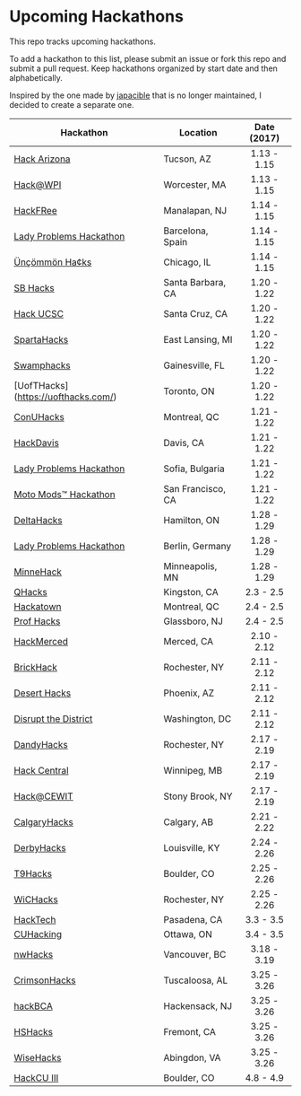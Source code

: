 Upcoming Hackathons
===================

This repo tracks upcoming hackathons.

To add a hackathon to this list, please submit an issue or fork this repo and submit a pull request. Keep hackathons organized by start date and then alphabetically.

Inspired by the one made by [japacible](https://github.com/japacible/Hackathon-Calendar) that is no longer maintained, I decided to create a separate one.

| Hackathon                                                | Location        | Date (2017)            |
| -------------------------------------------------------------- |-------------  | :---------------------:|
| [Hack Arizona](http://hackarizona.org/) | Tucson, AZ | 1.13 - 1.15 |
| [Hack@WPI](http://hack.wpi.edu/) | Worcester, MA | 1.13 - 1.15 |
| [HackFRee](http://hackfree.info/) | Manalapan, NJ | 1.14 - 1.15 |
| [Lady Problems Hackathon](https://www.eventbrite.com/e/lady-problems-hackathon-barcelona-tickets-27597604177) | Barcelona, Spain | 1.14 - 1.15 |
| [Ünçömmön Ha¢ks](http://uncommonhacks.com/) | Chicago, IL | 1.14 - 1.15 |
| [SB Hacks](http://www.sbhacks.com/) | Santa Barbara, CA | 1.20 - 1.22 |
| [Hack UCSC](http://www.hackucsc.com/) | Santa Cruz, CA | 1.20 - 1.22 |
| [SpartaHacks](https://17.spartahack.com/) | East Lansing, MI | 1.20 - 1.22 |
| [Swamphacks](http://2017.swamphacks.com/) | Gainesville, FL | 1.20 - 1.22 |
| [UofTHacks] (https://uofthacks.com/) | Toronto, ON | 1.20 - 1.22 |
| [ConUHacks](https://conuhacks.io/) | Montreal, QC | 1.21 - 1.22 |
| [HackDavis](https://hackdavis.io/) | Davis, CA | 1.21 - 1.22 |
| [Lady Problems Hackathon](https://www.eventbrite.com/e/lady-problems-hackathon-sofia-tickets-27717639205) | Sofia, Bulgaria | 1.21 - 1.22 |
| [Moto Mods™ Hackathon](http://modthefuture.com/) | San Francisco, CA | 1.21 - 1.22 |
| [DeltaHacks](http://deltahacks.com/) | Hamilton, ON | 1.28 - 1.29 |
| [Lady Problems Hackathon](https://www.eventbrite.com/e/lady-problems-hackathon-berlin-tickets-28517835614) | Berlin, Germany | 1.28 - 1.29 |
| [MinneHack](http://minnehack.io/) | Minneapolis, MN | 1.28 - 1.29 |
| [QHacks](http://qhacks.io/) | Kingston, CA | 2.3 - 2.5 |
| [Hackatown](https://hackatown.io/) | Montreal, QC | 2.4 - 2.5 |
| [Prof Hacks](http://profhacks.com/) | Glassboro, NJ | 2.4 - 2.5 |
| [HackMerced](https://hackmerced.com/) | Merced, CA | 2.10 - 2.12 |
| [BrickHack](https://brickhack.io/) | Rochester, NY | 2.11 - 2.12 |
| [Desert Hacks](http://www.deserthacks.org/) | Phoenix, AZ | 2.11 - 2.12 |
| [Disrupt the District](http://www.disruptdc.io/) | Washington, DC | 2.11 - 2.12 |
| [DandyHacks](http://www.dandyhacks.org/) | Rochester, NY | 2.17 - 2.19 |
| [Hack Central](http://hackcentral.ca/) | Winnipeg, MB | 2.17 - 2.19 |
| [Hack@CEWIT](http://www.cewit.org/hack/) | Stony Brook, NY | 2.17 - 2.19 |
| [CalgaryHacks](http://calgaryhacks.com/) | Calgary, AB | 2.21 - 2.22 |
| [DerbyHacks](http://derbyhacks.io/) | Louisville, KY | 2.24 - 2.26 |
| [T9Hacks](http://www.t9hacks.org/) | Boulder, CO | 2.25 - 2.26 |
| [WiCHacks](http://wic-hacks.rit.edu/) | Rochester, NY | 2.25 - 2.26 |
| [HackTech](http://hacktech.io/) | Pasadena, CA | 3.3 - 3.5 |
| [CUHacking](http://cuhacking.com/) | Ottawa, ON | 3.4 - 3.5 |
| [nwHacks](https://www.nwhacks.io/) | Vancouver, BC | 3.18 - 3.19 |
| [CrimsonHacks](http://crimsonhacks.com/) | Tuscaloosa, AL | 3.25 - 3.26 |
| [hackBCA](http://www.hackbca.com/) | Hackensack, NJ | 3.25 - 3.26 |
| [HSHacks](http://www.hshacks.com/) | Fremont, CA | 3.25 - 3.26 |
| [WiseHacks](http://wisehacks.swcenter.edu/) | Abingdon, VA | 3.25 - 3.26 |
| [HackCU III](https://2017.hackcu.org/) | Boulder, CO | 4.8 - 4.9 |

